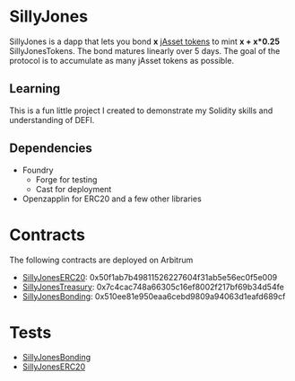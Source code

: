 # SillyJones

SillyJones is a dapp that lets you bond **x** [jAsset tokens](https://docs.jonesdao.io/jones-dao/features/jassets) to mint **x + x*0.25** SillyJonesTokens. The bond matures linearly over 5 days. The goal of the protocol is to accumulate as many jAsset tokens as possible.

## Learning
This is a fun little project I created to demonstrate my Solidity skills and understanding of DEFI.

## Dependencies
* Foundry 
  * Forge for testing
  * Cast for deployment
* Openzapplin for ERC20 and a few other libraries

# Contracts
The following contracts are deployed on Arbitrum
- [SillyJonesERC20](src/SillyJonesERC20.sol): 0x50f1ab7b49811526227604f31ab5e56ec0f5e009
- [SillyJonesTreasury](src/SillyJonesTreasury.sol): 0x7c4cac748a66305c16ef8002f217bf69b34d54fe
- [SillyJonesBonding](src/SillyJonesBonding.sol): 0x510ee81e950eaa6cebd9809a94063d1eafd689cf

# Tests
- [SillyJonesBonding](src/test/SillyJonesBonding.t.sol)
- [SillyJonesERC20](src/test/SillyJonesERC20.t.sol)
